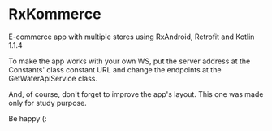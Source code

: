 # RxKommerce
E-commerce app with multiple stores using RxAndroid, Retrofit and Kotlin 1.1.4

To make the app works with your own WS, put the server address at the Constants' class constant URL and change the endpoints at the GetWaterApiService class.

And, of course, don't forget to improve the app's layout. This one was made only for study purpose.

Be happy (:
